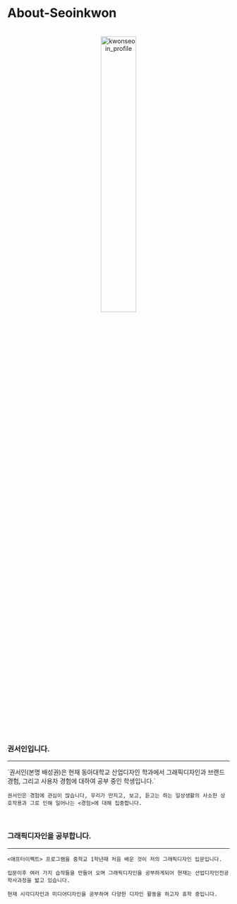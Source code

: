 # About-Seoinkwon

<br>

<center><img src="https://user-images.githubusercontent.com/59531320/71925402-4fcec480-31d4-11ea-9668-45674c39b1a6.jpg" width="40%" height="40%" title="권서인의 초상  (2020, 캔버스에 유채)" alt="kwonseoin_profile"></img></center>
<br>



### 권서인입니다.

<hr>
`권서인(본명 배성권)은 현재 동아대학교 산업디자인 학과에서 그래픽디자인과 브랜드 경험, 그리고 사용자 경험에 대하여 공부 중인 학생입니다.`

`권서인은 경험에 관심이 많습니다, 우리가 만지고, 보고, 듣고는 하는 일상생활의 사소한 상호작용과 그로 인해 일어나는 <경험>에 대해 집중합니다.`

 <br>

### 그래픽디자인을 공부합니다.

<hr>

`<애프터이펙트> 프로그램을 중학교 1학년때 처음 배운 것이 저의 그래픽디자인 입문입니다.`

`입문이후 여러 가지 습작들을 만들어 오며 그래픽디자인을 공부하게되어
현재는 산업디자인전공 학사과정을 밟고 있습니다.`

`현재 시각디자인과 미디어디자인을 공부하며
다양한 디자인 활동을 하고자 휴학 중입니다.`